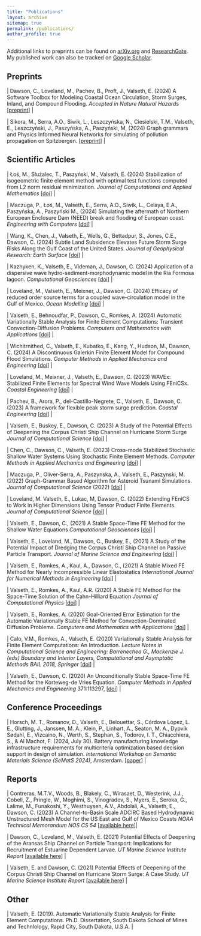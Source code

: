```yaml
---
title: "Publications"
layout: archive
sitemap: true
permalink: /publications/
author_profile: true
---
```


Additional links to preprints can be found on [arXiv.org](https://arxiv.org/search/?query=eirik+valseth&searchtype=author&abstracts=show&order=-announced_date_first&size=50) and [ResearchGate](https://www.researchgate.net/profile/Eirik_Valseth).
My published work can also be tracked on [Google Scholar](https://scholar.google.com/citations?user=U-GhD5IAAAAJ&hl=en).

## Preprints



| Dawson, C., Loveland, M., Pachev, B., Proft, J., Valseth, E.  (2024) A Software Toolbox for Modeling Coastal Ocean Circulation, Storm Surges, Inland, and Compound Flooding. _Accepted in Nature Natural Hazards_  [[preprint](https://doi.org/10.21203/rs.3.rs-4432763/v1)] |

| Sikora, M., Serra, A.O., Siwik, L., Leszczyńska, N., Ciesielski, T.M., Valseth, E., Leszczyński, J., Paszyńska, A., Paszyński, M, (2024) Graph grammars and Physics Informed Neural Networks for simulating of pollution propagation on Spitzbergen.   [[preprint](https://arxiv.org/abs/2409.08799)] |






## Scientific Articles

| Łoś, M., Służalec, T., Paszyński, M., Valseth, E. (2024) Stabilization of isogeometric finite element method with optimal test functions computed from L2 norm residual minimization. _Journal of Computational and Applied Mathematics_   [[doi](https://doi.org/10.1016/j.cam.2024.116410)] |

| Maczuga, P., Łoś, M., Valseth, E.,  Serra, A.O., Siwik, L., Celaya, E.A., Paszyńska, A., Paszyński M., (2024) Simulating the aftermath of Northern European Enclosure Dam (NEED) break and flooding of European coast. _Engineering with Computers_  [[doi](https://doi.org/10.1007/s00366-024-02055-2)] |

| Wang, K., Chen, J., Valseth, E., Wells, G., Bettadpur, S., Jones, C.E., Dawson, C. (2024) Subtle Land Subsidence Elevates Future Storm Surge Risks Along the Gulf Coast of the United States. _Journal of Geophysical Research: Earth Surface_ [[doi](https://doi.org/10.1029/2024JF007858)]   |

| Kazhyken, K., Valseth, E., Videman, J., Dawson, C. (2024) Application of a dispersive wave hydro-sediment-morphodynamic model in the Ria Formosa lagoon. _Computational Geosciences_ [[doi](https://doi.org/10.1007/s10596-024-10305-x)]   |

| Loveland, M., Valseth, E., Meixner, J., Dawson, C. (2024) Efficacy of reduced order source terms for a coupled wave-circulation model in the Gulf of Mexico.   _Ocean Modelling_  [[doi](https://doi.org/10.1016/j.ocemod.2024.102387)]   |

| Valseth, E., Behnoudfar, P., Dawson, C., Romkes, A. (2024) Automatic Variationally Stable Analysis for Finite Element Computations: Transient Convection-Diffusion Problems. _Computers and Mathematics with Applications_ [[doi](https://doi.org/10.1016/j.camwa.2023.12.025)]  |

| Wichitrnithed, C., Valseth, E., Kubatko, E., Kang, Y., Hudson, M., Dawson, C. (2024) A Discontinuous Galerkin Finite Element Model for Compound Flood Simulations. _Computer Methods in Applied Mechanics and Engineering_   [[doi](https://doi.org/10.1016/j.cma.2023.116707)] |

| Loveland, M., Meixner, J., Valseth, E.,  Dawson, C. (2023)  WAVEx: Stabilized Finite Elements for Spectral Wind Wave Models Using FEniCSx. _Coastal Engineering_  [[doi](https://doi.org/10.1016/j.coastaleng.2023.104425)] |

| Pachev, B., Arora, P.,  del-Castillo-Negrete, C.,  Valseth, E., Dawson, C. (2023) A framework for flexible peak storm surge prediction. _Coastal Engineering_   [[doi](https://doi.org/10.1016/j.coastaleng.2023.104406)] | 

| Valseth, E., Buskey, E.,  Dawson, C. (2023) A Study of the Potential Effects of Deepening the Corpus Christi Ship Channel on Hurricane Storm Surge _Journal of Computational Science_  [[doi](https://doi.org/10.1016/j.jocs.2023.102138)] |

| Chen, C., Dawson, C., Valseth, E. (2023) Cross-mode Stabilized Stochastic Shallow Water Systems Using Stochastic Finite Element Methods. _Computer Methods in Applied Mechanics and Engineering_   [[doi](https://doi.org/10.1016/j.cma.2022.115873)] |

| Maczuga, P., Oliver-Serra, A., Paszynska, A., Valseth, E., Paszynski, M. (2022) Graph-Grammar Based Algorithm for Asteroid Tsunami Simulations. _Journal of Computational Science_ (2022) [[doi](https://doi.org/10.1016/j.jocs.2022.101856)] |

| Loveland, M. Valseth, E., Lukac, M, Dawson, C. (2022) Extending FEniCS to Work in Higher Dimensions Using Tensor Product Finite Elements. _Journal of Computational Science_   [[doi](https://doi.org/10.1016/j.jocs.2022.101831)] | 

| Valseth, E., Dawson, C., (2021) A Stable Space-Time FE Method for the Shallow Water Equations  _Computational Geosciences_ [[doi](https://doi.org/10.1007/s10596-021-10108-4)]  |

| Valseth, E., Loveland, M., Dawson, C., Buskey, E., (2021) A Study of the Potential Impact of Dredging the Corpus Christi Ship Channel on Passive Particle Transport. _Journal of Marine Science and Engineering_ [[doi](https://doi.org/10.3390/jmse9090935)]  |

| Valseth, E., Romkes, A., Kaul, A.,  Dawson, C., (2021) A Stable Mixed FE Method for Nearly Incompressible Linear Elastostatics  _International Journal for Numerical Methods in Engineering_ [[doi](https://doi.org/10.1002/nme.6743)]  |

| Valseth, E., Romkes, A., Kaul, A.R. (2020) A Stable FE Method For the Space-Time Solution of the Cahn-Hilliard Equation _Journal of Computational Physics_  [[doi](https://doi.org/10.1016/j.jcp.2021.110426)] |

| Valseth, E., Romkes, A. (2020) Goal-Oriented Error Estimation for the Automatic Variationally Stable FE Method for Convection-Dominated Diffusion Problems.  _Computers and Mathematics with Applications_ [[doi](https://doi.org/10.1016/j.camwa.2020.10.019)] |

| Calo, V.M., Romkes, A., Valseth, E.  (2020) Variationally Stable Analysis for Finite Element Computations: An Introduction. _Lecture Notes in Computational Science and Engineering: Barrenechea G., Mackenzie J. (eds) Boundary and Interior Layers, Computational and Asymptotic Methods BAIL 2018, Springer_ [[doi](https://doi.org/10.1007/978-3-030-41800-7)] |

| Valseth, E., Dawson, C. (2020) An Unconditionally Stable Space-Time FE Method for the Korteweg-de Vries Equation. _Computer Methods in Applied Mechanics and Engineering_ 371:113297, [[doi](https://doi.org/10.1016/j.cma.2020.113297)] |


## Conference Proceedings 

| Horsch, M. T., Romanov, D., Valseth, E., Belouettar, S., Córdova López, L. E., Glutting, J., Janssen, M. A., Klein, P., Linhart, A., Seaton, M. A., Dypvik Sødahl, E., Vizcaino, N., Werth, S., Stephan, S., Todorov, I. T., Chiacchiera, S., & Al Machot, F. (2024, July 30). Battery manufacturing knowledge infrastructure requirements for multicriteria optimization based decision support in design of simulation. _International Workshop on Semantic Materials Science (SeMatS 2024)_, Amsterdam. [[paper](https://doi.org/10.5281/zenodo.13132900)] |


## Reports 


| Contreras, M.T.V., Woods, B., Blakely, C., Wirasaet, D., Westerink, J.J., Cobell, Z., Pringle, W., Moghimi, S., Vinogradov, S., Myers, E., Seroka, G., Lalime, M., Funakoshi, Y., Westhuysen, A.V., Abdolali, A., Valseth, E., Dawson, C. (2023) A Channel-to-Basin Scale ADCIRC Based Hydrodynamic Unstructured Mesh Model for the US East and Gulf of Mexico Coasts _NOAA Technical Memorandum NOS CS 54_ [[available here](https://repository.library.noaa.gov/view/noaa/48079/noaa_48079_DS1.pdf)]|

| Dawson, C., Loveland, M., Valseth, E. (2021) Potential Effects of Deepening of the Aransas Ship Channel on Particle Transport: Implications for Recruitment of Estuarine Dependent Larvae. _UT Marine Science Institute Report_  [[available here](https://utmsi.utexas.edu/images/MSI/Blog_Research/OdenInstitute_PotentialEffectsofDeepeningoftheAransasShipChannelonParticleTransport.pdf)] |


| Valseth, E. and Dawson, C. (2021) Potential Effects of Deepening of the Corpus Christi Ship Channel on Hurricane Storm Surge: A Case Study. _UT Marine Science Institute Report_  [[available here](https://utmsi.utexas.edu/images/MSI/Blog_Research/Valseth_and_Dawson_2022.pdf)] |



## Other

| Valseth, E. (2019). Automatic Variationally Stable Analysis for Finite Element Computations. Ph.D. Dissertation, South Dakota School of Mines and Technlology, Rapid City, South Dakota, U.S.A. |
